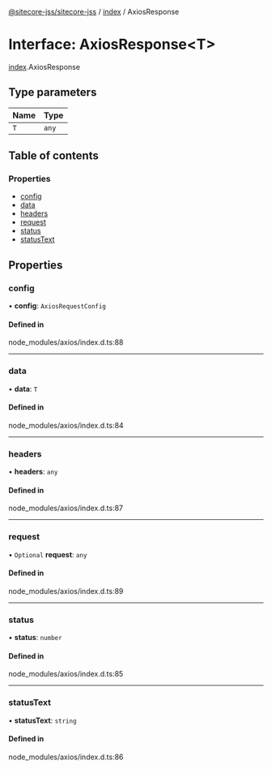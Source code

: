 [@sitecore-jss/sitecore-jss](../README.md) / [index](../modules/index.md) / AxiosResponse

# Interface: AxiosResponse\<T\>

[index](../modules/index.md).AxiosResponse

## Type parameters

| Name | Type |
| :------ | :------ |
| `T` | `any` |

## Table of contents

### Properties

- [config](index.AxiosResponse.md#config)
- [data](index.AxiosResponse.md#data)
- [headers](index.AxiosResponse.md#headers)
- [request](index.AxiosResponse.md#request)
- [status](index.AxiosResponse.md#status)
- [statusText](index.AxiosResponse.md#statustext)

## Properties

### config

• **config**: `AxiosRequestConfig`

#### Defined in

node_modules/axios/index.d.ts:88

___

### data

• **data**: `T`

#### Defined in

node_modules/axios/index.d.ts:84

___

### headers

• **headers**: `any`

#### Defined in

node_modules/axios/index.d.ts:87

___

### request

• `Optional` **request**: `any`

#### Defined in

node_modules/axios/index.d.ts:89

___

### status

• **status**: `number`

#### Defined in

node_modules/axios/index.d.ts:85

___

### statusText

• **statusText**: `string`

#### Defined in

node_modules/axios/index.d.ts:86
